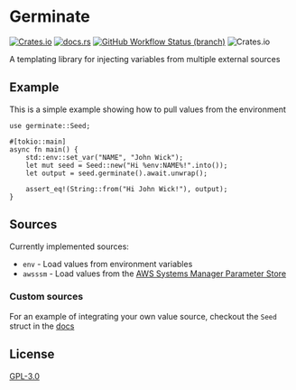 # Germinate

[![Crates.io](https://img.shields.io/crates/v/germinate?style=flat-square)](https://crates.io/crates/germinate)
[![docs.rs](https://img.shields.io/badge/docs-latest-blue?style=flat-square)](https://docs.rs/germinate)
[![GitHub Workflow Status (branch)](https://img.shields.io/github/workflow/status/itmecho/germinate/CI/master?style=flat-square)](https://github.com/itmecho/germinate/actions?query=workflow%3ACI)
![Crates.io](https://img.shields.io/crates/d/germinate?style=flat-square)

A templating library for injecting variables from multiple external sources

## Example

This is a simple example showing how to pull values from the environment

```
use germinate::Seed;

#[tokio::main]
async fn main() {
    std::env::set_var("NAME", "John Wick");
    let mut seed = Seed::new("Hi %env:NAME%!".into());
    let output = seed.germinate().await.unwrap();

    assert_eq!(String::from("Hi John Wick!"), output);
}
```

## Sources

Currently implemented sources:

* `env` - Load values from environment variables
* `awsssm` - Load values from the [AWS Systems Manager Parameter Store](https://docs.aws.amazon.com/systems-manager/latest/userguide/systems-manager-parameter-store.html)

### Custom sources
For an example of integrating your own value source, checkout the `Seed` struct in the [docs](https://docs.rs/germinate)

## License

[GPL-3.0](https://github.com/itmecho/germinate/blob/master/LICENSE)
